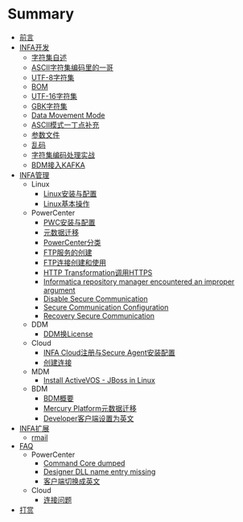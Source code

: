 # Summary

* [前言](README.md)
* [INFA开发](Developer/README.md)
  * [字符集自述](Developer/codepage/README.md)
  * [ASCII字符集编码里的一哥](Developer/codepage/ASCII.md)
  * [UTF-8字符集](Developer/codepage/UTF_8.md)
  * [BOM](Developer/codepage/BOM.md)
  * [UTF-16字符集](Developer/codepage/UTF16.md)
  * [GBK字符集](Developer/codepage/GBK.md)
  * [Data Movement Mode](Developer/is/datamovementmode.md)
  * [ASCII模式一丁点补充](Developer/is/ASCII.md)
  * [参数文件](Developer/parameterFiles.md)
  * [乱码](Developer/codepage/GarbagedCharacters.md)
  * [字符集编码处理实战](Developer/codepage/codepage_practice.md)
  * [BDM接入KAFKA](Developer/devm/BDM_KAFKA.md)
* [INFA管理](Administrator/README.md)
  * Linux
    * [Linux安装与配置](Administrator/LINUX/README.md)
    * [Linux基本操作](Administrator/LINUX/BaseOperations.md)
  * PowerCenter
    * [PWC安装与配置](Administrator/PWC/README.md)
    * [元数据迁移](Administrator/PWC/MigrationA.md)
    * [PowerCenter分类](Administrator/PWC/PWCTypes.md)
    * [FTP服务的创建](Administrator/PWC/FTPServices.md)
    * [FTP连接创建和使用](Administrator/PWC/FTPConnection.md)
    * [HTTP Transformation调用HTTPS](Administrator/PWC/HttpTransformation_Https_URL.md)
    * [Informatica repository manager encountered an improper argument](Administrator/PWC/REP_MANAGER_CLIENT_ENCOUNTERED_AN_IMPROPER_ARGUMENT.md)
    * [Disable Secure Communication](Administrator/PWC/disablesecurecommunication.md)
    * [Secure Communication Configuration](Administrator/PWC/secure-communication-configuration.md)
    * [Recovery Secure Communication](Administrator/PWC/recovery-secure-communication.md)
  * DDM
    * [DDM换License](Administrator/DDM/ChangeLicense.md)
  * Cloud
    * [INFA Cloud注册与Secure Agent安装配置](Administrator/CLOUD/README.md)
    * [创建连接](Administrator/CLOUD/Connection.md)
  * MDM
    * [Install ActiveVOS - JBoss in Linux](Administrator/MDM/ActiveVOS_JBoss_Linux_Installation.md)
  * BDM
    * [BDM概要](Administrator/BDM/README.md)
    * [Mercury Platform元数据迁移](Administrator/BDM/DeploymentIssues.md)
    * [Developer客户端设置为英文](Administrator/BDM/Developer_Language_EN.md)
* [INFA扩展](Extools/README.md)
  * [rmail](Extools/rmail/README.md)
* [FAQ](FAQ/README.md)
  * PowerCenter
    * [Command Core dumped](FAQ/PWC/README.md)
    * [Designer DLL name entry missing](FAQ/PWC/Designer_DLL_Missing.md)
    * [客户端切换成英文](FAQ/PWC/clientsInEnglish.md)
  * Cloud
    * [连接问题](FAQ/CLOUD/README.md)
* [打赏](Donate.md)

